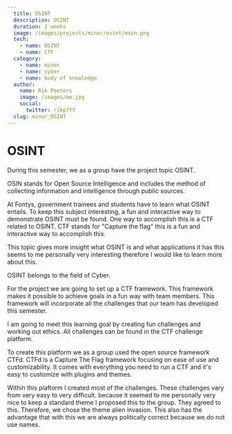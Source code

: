 ```yaml
---
  title: OSINT
  description: OSINT
  duration: 2 weeks
  image: /images/projects/minor/osint/main.png
  tech:
    - name: OSINT
    - name: CTF
  category: 
    - name: minor
    - name: cyber
    - name: body of knowledge 
  author:
    name: Rik Peeters
    image: /images/me.jpg
    social: 
      twitter: rikp777
  slug: minor_OSINT
---
```


# OSINT

During this semester, we as a group have the project topic OSINT. 

OSIN stands for Open Source Intelligence and includes the method of collecting information and intelligence through public sources.

At Fontys, government trainees and students have to learn what OSINT entails. To keep this subject interesting, a fun and interactive way to demonstrate OSINT must be found. One way to accomplish this is a CTF related to OSINT. CTF stands for "Capture the flag" this is a fun and interactive way to accomplish this.  

This topic gives more insight what OSINT is and what applications it has this seems to me personally very interesting therefore I would like to learn more about this. 

OSINT belongs to the field of Cyber. 

For the project we are going to set up a CTF framework. This framework makes it possible to achieve goals in a fun way with team members. 
This framework will incorporate all the challenges that our team has developed this semester.

I am going to meet this learning goal by creating fun challenges and working out ethics. All challenges can be found in the CTF challenge platform. 

To create this platform we as a group used the open source framework CTFd. CTFd is a Capture The Flag framework focusing on ease of use and customizability. It comes with everything you need to run a CTF and it's easy to customize with plugins and themes.

Within this plaftorm I created most of the challenges. These challenges vary from very easy to very difficult. because it seemed to me personally very nice to keep a standard theme I proposed this to the group. They agreed to this. Therefore, we chose the theme alien invasion. This also has the advantage that with this we are always politically correct because we do not use names.

